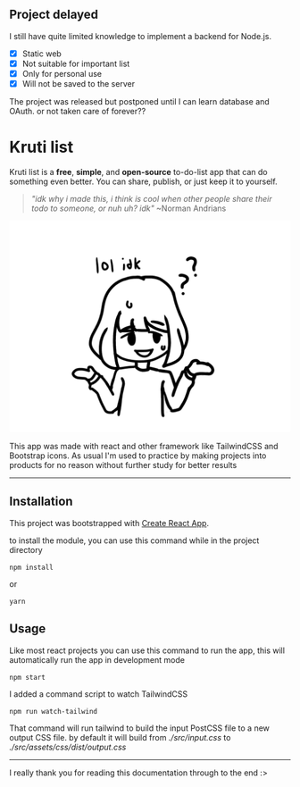 ## Project delayed

I still have quite limited knowledge to implement a backend for Node.js.

- [x] Static web
- [x] Not suitable for important list
- [x] Only for personal use
- [x] Will not be saved to the server

The project was released but postponed until I can learn database and OAuth. or not taken care of forever??

# Kruti list

Kruti list is a **free**, **simple**, and **open-source** to-do-list app that can do something even better. You can share, publish, or just keep it to yourself.

> _"idk why i made this, i think is cool when other people share their todo to someone, or nuh uh? idk"_ ~Norman Andrians

![Author liereun](./unless/idk.png)

This app was made with react and other framework like TailwindCSS and Bootstrap icons. As usual I'm used to practice by making projects into products for no reason without further study for better results

---

## Installation

This project was bootstrapped with [Create React App](https://github.com/facebook/create-react-app).

to install the module, you can use this command while in the project directory

```
npm install
```

or

```
yarn
```

## Usage

Like most react projects you can use this command to run the app, this will automatically run the app in development mode

```
npm start
```

I added a command script to watch TailwindCSS

```
npm run watch-tailwind
```

That command will run tailwind to build the input PostCSS file to a new output CSS file. by default it will build from _./src/input.css_ to _./src/assets/css/dist/output.css_

---

I really thank you for reading this documentation through to the end :>